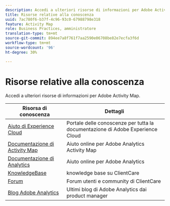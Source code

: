 ```yaml
---
description: Accedi a ulteriori risorse di informazioni per Adobe Activity Map.
title: Risorse relative alla conoscenza
uuid: 7ac780f6-b37f-4c96-93c0-67988798e318
feature: Activity Map
role: Business Practices, amministratore
translation-type: tm+mt
source-git-commit: 894ee7a8f761f7aa2590e06708be82e7ecfa3f6d
workflow-type: tm+mt
source-wordcount: '96'
ht-degree: 30%

---
```



# Risorse relative alla conoscenza

Accedi a ulteriori risorse di informazioni per Adobe Activity Map.

| Risorsa di conoscenza | Dettagli |
|---|---|
| [Aiuto di Experience Cloud](https://helpx.adobe.com/it/support/experience-cloud.html) | Portale delle conoscenze per tutta la documentazione di Adobe Experience Cloud |
| [Documentazione di Activity Map](/help/analyze/activity-map/activity-map.md) | Aiuto online per Adobe Analytics Activity Map |
| [Documentazione di Analytics](/help/landing/home.md) | Aiuto online per Adobe Analytics |
| [KnowledgeBase](https://helpx.adobe.com/it/support/analytics.html) | knowledge base su ClientCare |
| [Forum](https://forums.adobe.com/community/experience-cloud/analytics-cloud/analytics) | Forum utenti e community di ClientCare |
| [Blog Adobe Analytics](https://blogs.adobe.com/digitalmarketing/analytics/) | Ultimi blog di Adobe Analytics dai product manager |
